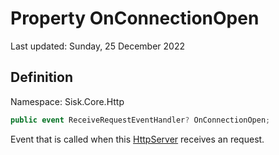 # Property OnConnectionOpen
Last updated: Sunday, 25 December 2022

## Definition
Namespace: Sisk.Core.Http

```csharp
public event ReceiveRequestEventHandler? OnConnectionOpen;
```

Event that is called when this [HttpServer](/spec/Sisk/Core/Http/HttpServer) receives an request.

